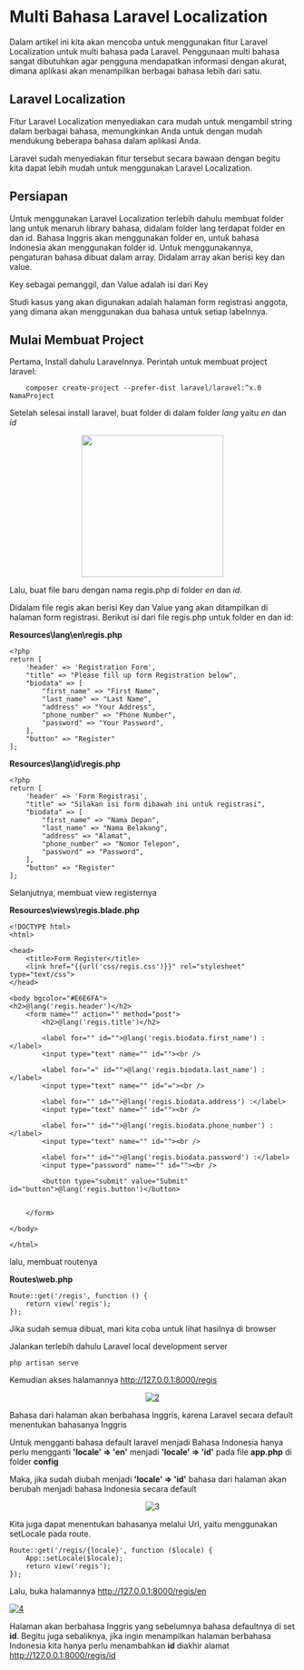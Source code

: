 # Multi Bahasa Laravel Localization
Dalam artikel ini kita akan mencoba untuk menggunakan fitur Laravel Localization untuk multi bahasa pada Laravel. Penggunaan multi bahasa sangat dibutuhkan agar pengguna mendapatkan informasi dengan akurat, dimana aplikasi akan menampilkan berbagai bahasa lebih dari satu.

## Laravel Localization
Fitur Laravel Localization menyediakan cara mudah untuk mengambil string dalam berbagai bahasa, memungkinkan Anda untuk dengan mudah mendukung beberapa bahasa dalam aplikasi Anda.

Laravel sudah menyediakan fitur tersebut secara bawaan dengan begitu kita dapat lebih mudah untuk menggunakan Laravel Localization.

## Persiapan
Untuk menggunakan Laravel Localization terlebih dahulu membuat folder lang untuk menaruh library bahasa, didalam folder lang terdapat folder en dan id. Bahasa Inggris akan menggunakan folder en, untuk bahasa Indonesia akan menggunakan folder id. Untuk menggunakannya, pengaturan bahasa dibuat dalam array. Didalam array akan berisi key dan value.

Key sebagai pemanggil, dan Value adalah isi dari 
Key 

Studi kasus yang akan digunakan adalah halaman form registrasi anggota, yang dimana akan menggunakan dua bahasa untuk setiap labelnnya.

## Mulai Membuat Project
Pertama, Install dahulu Laravelnnya. Perintah untuk membuat project laravel:

```
	composer create-project --prefer-dist laravel/laravel:^x.0 NamaProject
```

Setelah selesai install laravel, buat folder di dalam folder *lang* yaitu *en* dan *id*

<p align="center">
<img src="https://i.ibb.co/Kh99N4W/1.png"  style="height: 250px"/>
</p>

Lalu, buat file baru dengan nama regis.php di folder *en* dan *id*.

Didalam file regis akan berisi Key dan Value yang akan ditampilkan di halaman form registrasi.
Berikut isi dari file regis.php untuk folder en dan id:

**Resources\lang\en\regis.php**
```
<?php
return [
    'header' => 'Registration Form',
    "title" => "Please fill up form Registration below",
    "biodata" => [
        "first_name" => "First Name",
        "last_name" => "Last Name",
        "address" => "Your Address",
        "phone_number" => "Phone Number",
        "password" => "Your Password",
    ],
    "button" => "Register"
];
```
**Resources\lang\id\regis.php**

```
<?php
return [
    'header' => 'Form Registrasi',
    "title" => "Silakan isi form dibawah ini untuk registrasi",
    "biodata" => [
        "first_name" => "Nama Depan",
        "last_name" => "Nama Belakang",
        "address" => "Alamat",
        "phone_number" => "Nomor Telepon",
        "password" => "Password",
    ],
    "button" => "Register"
];
```

Selanjutnya, membuat view registernya

**Resources\views\regis.blade.php**

```
<!DOCTYPE html>
<html>

<head>
    <title>Form Register</title>
    <link href="{{url('css/regis.css')}}" rel="stylesheet" type="text/css">
</head>

<body bgcolor="#E6E6FA">
<h2>@lang('regis.header')</h2>
    <form name="" action="" method="post">
        <h2>@lang('regis.title')</h2>

        <label for="" id="">@lang('regis.biodata.first_name') :</label>
        <input type="text" name="" id=""><br />

        <label for="=" id="">@lang('regis.biodata.last_name') :</label>
        <input type="text" name="" id="="><br />

        <label for="" id="">@lang('regis.biodata.address') :</label>
        <input type="text" name="" id=""><br />

        <label for="" id="">@lang('regis.biodata.phone_number') :</label>
        <input type="text" name="" id=""><br />

        <label for="" id="">@lang('regis.biodata.password') :</label>
        <input type="password" name="" id=""><br />

        <button type="submit" value="Submit" id="button">@lang('regis.button')</button>
       

    </form>

</body>

</html>

```

lalu, membuat routenya

**Routes\web.php**

```
Route::get('/regis', function () {
    return view('regis');
});
```

Jika sudah semua dibuat, mari kita coba untuk lihat hasilnya di browser

Jalankan terlebih dahulu Laravel local development server

```
php artisan serve
```
Kemudian akses halamannya http://127.0.0.1:8000/regis

<p align="center">
<a href="https://ibb.co/Pt67SyX"><img src="https://i.ibb.co/FnDSP1Z/2.png" alt="2" border="0" /></a>
</p>

Bahasa dari halaman akan berbahasa Inggris, karena Laravel secara default menentukan bahasanya Inggris

Untuk mengganti bahasa default laravel menjadi Bahasa Indonesia hanya perlu mengganti **'locale' => 'en'** menjadi **'locale' => 'id'** pada file **app.php** di folder **config**

Maka, jika sudah diubah menjadi **'locale' => 'id'** bahasa dari halaman akan berubah menjadi bahasa Indonesia secara default

<p align='center'>
<img src="https://i.ibb.co/R6WFfW2/3.png" alt="3" border="0"></a>
<p>

Kita juga dapat menentukan bahasanya melalui Url, yaitu menggunakan setLocale pada route.

```
Route::get('/regis/{locale}', function ($locale) {
    App::setLocale($locale);
    return view('regis');
});
```
Lalu, buka halamannya http://127.0.0.1:8000/regis/en

<a href="https://ibb.co/SBTH04X"><img src="https://i.ibb.co/nj24fNs/4.png" alt="4" border="0"></a>

Halaman akan berbahasa Inggris yang sebelumnya bahasa defaultnya di set **id**. Begitu juga sebaliknya, jika ingin menampilkan halaman berbahasa Indonesia kita hanya perlu menambahkan **id** diakhir alamat http://127.0.0.1:8000/regis/id







